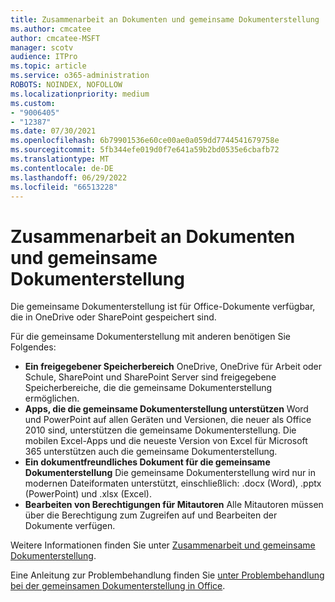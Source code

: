 ```yaml
---
title: Zusammenarbeit an Dokumenten und gemeinsame Dokumenterstellung
ms.author: cmcatee
author: cmcatee-MSFT
manager: scotv
audience: ITPro
ms.topic: article
ms.service: o365-administration
ROBOTS: NOINDEX, NOFOLLOW
ms.localizationpriority: medium
ms.custom:
- "9006405"
- "12387"
ms.date: 07/30/2021
ms.openlocfilehash: 6b79901536e60ce00ae0a059dd7744541679758e
ms.sourcegitcommit: 5fb344efe019d0f7e641a59b2bd0535e6cbafb72
ms.translationtype: MT
ms.contentlocale: de-DE
ms.lasthandoff: 06/29/2022
ms.locfileid: "66513228"
---
```

# <a name="document-collaboration-and-co-authoring"></a>Zusammenarbeit an Dokumenten und gemeinsame Dokumenterstellung

Die gemeinsame Dokumenterstellung ist für Office-Dokumente verfügbar, die in OneDrive oder SharePoint gespeichert sind. 

Für die gemeinsame Dokumenterstellung mit anderen benötigen Sie Folgendes:    

- **Ein freigegebener Speicherbereich** OneDrive, OneDrive für Arbeit oder Schule, SharePoint und SharePoint Server sind freigegebene Speicherbereiche, die die gemeinsame Dokumenterstellung ermöglichen.
- **Apps, die die gemeinsame Dokumenterstellung unterstützen** Word und PowerPoint auf allen Geräten und Versionen, die neuer als Office 2010 sind, unterstützen die gemeinsame Dokumenterstellung. Die mobilen Excel-Apps und die neueste Version von Excel für Microsoft 365 unterstützen auch die gemeinsame Dokumenterstellung.
- **Ein dokumentfreundliches Dokument für die gemeinsame Dokumenterstellung** Die gemeinsame Dokumenterstellung wird nur in modernen Dateiformaten unterstützt, einschließlich: .docx (Word), .pptx (PowerPoint) und .xlsx (Excel).
- **Bearbeiten von Berechtigungen für Mitautoren** Alle Mitautoren müssen über die Berechtigung zum Zugreifen auf und Bearbeiten der Dokumente verfügen.

Weitere Informationen finden Sie unter [Zusammenarbeit und gemeinsame Dokumenterstellung](https://support.microsoft.com/office/document-collaboration-and-co-authoring-ee1509b4-1f6e-401e-b04a-782d26f564a4).

Eine Anleitung zur Problembehandlung finden Sie [unter Problembehandlung bei der gemeinsamen Dokumenterstellung in Office](https://support.microsoft.com/office/troubleshoot-co-authoring-in-office-bd481512-3f3a-4b6d-b7eb-ebf9d3626ae7).

